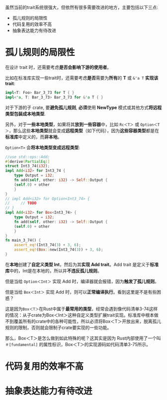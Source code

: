 
虽然当前的trait系统很强大，但依然有很多需要改进的地方，主要包括以下三点:

* 孤儿规则的局限性
* 代码复用的效率不高
* 抽象表达能力有待改进

# 孤儿规则的局限性

在设计 trait 时，还需要考虑**是否会影响下游的使用者**。

比如在标准库实现一些trait时，还需要考虑**是否**需要为**所有**的 **T** 或 `&'a T` **实现该 trait**:

```rust
impl<T: Foo> Bar_3_73 for T { }
impl<'a, T: Bar_3_73> Bar_3_73 for &'a T { }
```

对于下游的子 crate, 要**避免孤儿规则**, **必须**使用 **NewType** 模式或其他方式**将远程类型包装成本地类型**.

另外，对于**一些本地类型**，如果将其**放到一些容器**中，比如 `Rc＜T＞` 或 `Option＜T＞`，那么这些**本地类型**就会变成**远程类型**（如下代码），因为**这些容器类型**都是在**标准库**中定义的，而**非本地**。

`Option<T>` 会**将本地类型变成远程类型**:

```rust
//use std::ops::Add;
#[derive(PartialEq)]
struct Int3_74(i32);
impl Add<i32> for Int3_74 {
    type Output = i32;
    fn add(self, other: i32) -> Self::Output {
	(self.0) + other
    }
}
// impl Add<i32> for Option<Int3_74> {
//     // TODO
// }
impl Add<i32> for Box<Int3_74> {
    type Output = i32;
    fn add(self, other: i32) -> Self::Output {
	(self.0) + other
    }
}
fn main_3_74() {
	assert_eq!(Int3_74(3) + 3, 6);
	assert_eq!(Box::new(Int3_74(3)) + 3, 6);
}
```

在**本地**创建了**自定义类型 Int**，然后为其**实现 Add trait**。Add trait 是定义于**标准库**中的，Int是在本地的，所以并**不违反孤儿规则**。

但是当给 `Option＜Int＞` 实现 Add 时，编译器就会报错，因为**触发了孤儿规则**。

但是当给 `Box＜Int＞` 实现 Add 时，则可以**正常编译执行**。看到这里是不是有些困惑？

这是因为`Box＜T＞`在Rust中属于**最常用的类型**，经常会遇到像代码清单3-74这样的情况：从子crate为Box＜Int＞这种自定义类型扩展trait实现。标准库中根本做不到覆盖所有的crate中的各种可能性，所以必须将Box＜T＞开放出来，脱离孤儿规则的限制，否则就会限制子crate要实现的一些功能。

那么，Box＜T＞是怎么做到如此特殊的呢？这其实是因为 Rust内部使用了一个叫 `＃[fundamental]` 的属性标识，Box＜T＞的实现源码如代码清单3-75所示。



# 代码复用的效率不高



# 抽象表达能力有待改进

